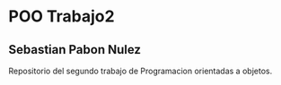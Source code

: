 # POO Trabajo2

## Sebastian Pabon Nulez

Repositorio del segundo trabajo de Programacion orientadas a objetos.

